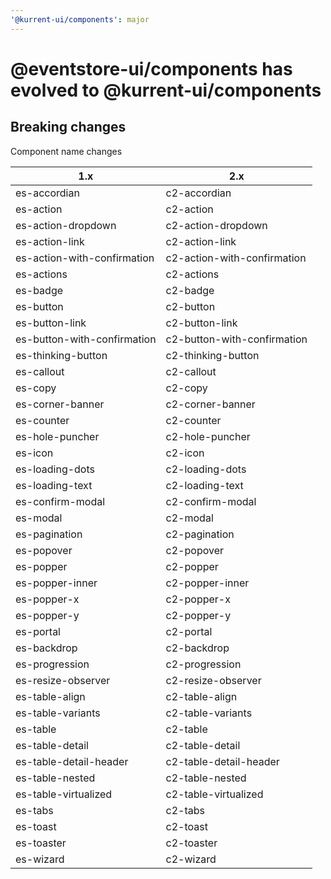 ```yaml
---
'@kurrent-ui/components': major
---
```


# @eventstore-ui/components has evolved to @kurrent-ui/components

## Breaking changes

Component name changes

| 1.x                         | 2.x                         |
| --------------------------- | --------------------------- |
| es-accordian                | c2-accordian                |
| es-action                   | c2-action                   |
| es-action-dropdown          | c2-action-dropdown          |
| es-action-link              | c2-action-link              |
| es-action-with-confirmation | c2-action-with-confirmation |
| es-actions                  | c2-actions                  |
| es-badge                    | c2-badge                    |
| es-button                   | c2-button                   |
| es-button-link              | c2-button-link              |
| es-button-with-confirmation | c2-button-with-confirmation |
| es-thinking-button          | c2-thinking-button          |
| es-callout                  | c2-callout                  |
| es-copy                     | c2-copy                     |
| es-corner-banner            | c2-corner-banner            |
| es-counter                  | c2-counter                  |
| es-hole-puncher             | c2-hole-puncher             |
| es-icon                     | c2-icon                     |
| es-loading-dots             | c2-loading-dots             |
| es-loading-text             | c2-loading-text             |
| es-confirm-modal            | c2-confirm-modal            |
| es-modal                    | c2-modal                    |
| es-pagination               | c2-pagination               |
| es-popover                  | c2-popover                  |
| es-popper                   | c2-popper                   |
| es-popper-inner             | c2-popper-inner             |
| es-popper-x                 | c2-popper-x                 |
| es-popper-y                 | c2-popper-y                 |
| es-portal                   | c2-portal                   |
| es-backdrop                 | c2-backdrop                 |
| es-progression              | c2-progression              |
| es-resize-observer          | c2-resize-observer          |
| es-table-align              | c2-table-align              |
| es-table-variants           | c2-table-variants           |
| es-table                    | c2-table                    |
| es-table-detail             | c2-table-detail             |
| es-table-detail-header      | c2-table-detail-header      |
| es-table-nested             | c2-table-nested             |
| es-table-virtualized        | c2-table-virtualized        |
| es-tabs                     | c2-tabs                     |
| es-toast                    | c2-toast                    |
| es-toaster                  | c2-toaster                  |
| es-wizard                   | c2-wizard                   |
